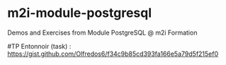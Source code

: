 # m2i-module-postgresql
Demos and Exercises from Module PostgreSQL @ m2i Formation

#TP Entonnoir (task) : https://gist.github.com/Olfredos6/f34c9b85cd393fa166e5a79d5f215ef0
